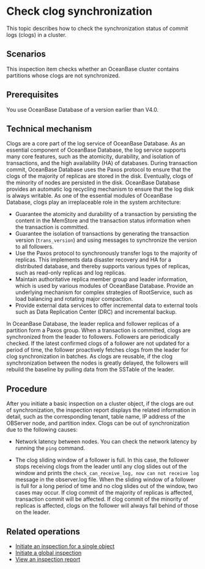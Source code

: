 # Check clog synchronization

This topic describes how to check the synchronization status of commit logs (clogs) in a cluster.

## Scenarios

This inspection item checks whether an OceanBase cluster contains partitions whose clogs are not synchronized.

## Prerequisites

You use OceanBase Database of a version earlier than V4.0.

## Technical mechanism

Clogs are a core part of the log service of OceanBase Database. As an essential component of OceanBase Database, the log service supports many core features, such as the atomicity, durability, and isolation of transactions, and the high availability (HA) of databases. During transaction commit, OceanBase Database uses the Paxos protocol to ensure that the clogs of the majority of replicas are stored in the disk. Eventually, clogs of the minority of nodes are persisted in the disk. OceanBase Database provides an automatic log recycling mechanism to ensure that the log disk is always writable. As one of the essential modules of OceanBase Database, clogs play an irreplaceable role in the system architecture:

* Guarantee the atomicity and durability of a transaction by persisting the content in the MemStore and the transaction status information when the transaction is committed.
* Guarantee the isolation of transactions by generating the transaction version (`trans_version`) and using messages to synchronize the version to all followers.
* Use the Paxos protocol to synchronously transfer logs to the majority of replicas. This implements data disaster recovery and HA for a distributed database, and thereby supports various types of replicas, such as read-only replicas and log replicas.
* Maintain authoritative replica member group and leader information, which is used by various modules of OceanBase Database. Provide an underlying mechanism for complex strategies of RootService, such as load balancing and rotating major compaction.
* Provide external data services to offer incremental data to external tools such as Data Replication Center (DRC) and incremental backup.

In OceanBase Database, the leader replica and follower replicas of a partition form a Paxos group. When a transaction is committed, clogs are synchronized from the leader to followers. Followers are periodically checked. If the latest confirmed clogs of a follower are not updated for a period of time, the follower proactively fetches clogs from the leader for clog synchronization in batches. As clogs are reusable, if the clog synchronization between the nodes is greatly delayed, the followers will rebuild the baseline by pulling data from the SSTable of the leader.

## Procedure

After you initiate a basic inspection on a cluster object, if the clogs are out of synchronization, the inspection report displays the related information in detail, such as the corresponding tenant, table name, IP address of the OBServer node, and partition index. Clogs can be out of synchronization due to the following causes:

* Network latency between nodes. You can check the network latency by running the `ping` command.

* The clog sliding window of a follower is full. In this case, the follower stops receiving clogs from the leader until any clog slides out of the window and prints the `check_can_receive_log, now can not receive log` message in the observer.log file. When the sliding window of a follower is full for a long period of time and no clog slides out of the window, two cases may occur. If clog commit of the majority of replicas is affected, transaction commit will be affected. If clog commit of the minority of replicas is affected, clogs on the follower will always fall behind of those on the leader.

## Related operations

* [Initiate an inspection for a single object](../900.use-the-inspection-feature/400.initate-a-inspection/100.initate-single-inspection.md)
* [Initiate a global inspection](../900.use-the-inspection-feature/400.initate-a-inspection/200.initiate-global-inspection.md)
* [View an inspection report](../900.use-the-inspection-feature/600.manage-inspection-report/100.view-inspection-report.md)
